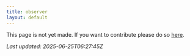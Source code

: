 ```yaml
---
title: observer
layout: default
---
```


This page is not yet made. If you want to contribute please do so [here](https://github.com/CrazyH2/Bigstone/blob/wiki/components/observer.md).

_Last updated: 2025-06-25T06:27:45Z_

